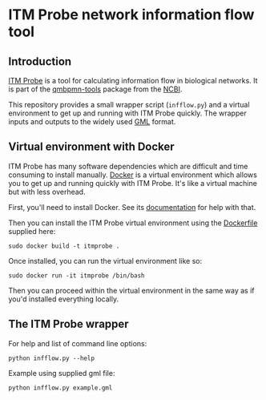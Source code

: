 ITM Probe network information flow tool
=======================================

Introduction
------------

[ITM Probe](http://www.ncbi.nlm.nih.gov/CBBresearch/Yu/downloads/itmprobe.html)
 is a tool for calculating information flow in biological networks.
It is part of the [qmbpmn-tools](ftp://ftp.ncbi.nlm.nih.gov/pub/qmbpmn/qmbpmn-tools/)
package from the [NCBI](http://www.ncbi.nlm.nih.gov).

This repository provides a small wrapper script (`infflow.py`) and a virtual
environment to get up and running with ITM Probe quickly. The wrapper inputs and outputs
to the widely used [GML](https://en.wikipedia.org/wiki/Graph_Modelling_Language) format.

Virtual environment with Docker
-------------------------------

ITM Probe has many software dependencies which are difficult and time
consuming to install manually. [Docker](https://www.docker.com/whatisdocker/)
 is a virtual environment which allows you to get up and running quickly
 with ITM Probe. It's like a virtual machine but with less overhead.

First, you'll need to install Docker. See its [documentation](https://docs.docker.com/)
for help with that.

Then you can install the ITM Probe virtual environment using the
[Dockerfile](Dockerfile) supplied here:

`sudo docker build -t itmprobe .`

Once installed, you can run the virtual environment like so:

`sudo docker run -it itmprobe /bin/bash`

Then you can proceed within the virtual environment in the same way as if you'd installed
everything locally.

The ITM Probe wrapper
---------------------

For help and list of command line options:

`python infflow.py --help`

Example using supplied gml file:

`python infflow.py example.gml`
